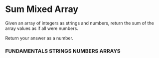 # Sum Mixed Array

Given an array of integers as strings and numbers, return the sum of the array values as if all were numbers.

Return your answer as a number.

### FUNDAMENTALS STRINGS NUMBERS ARRAYS
